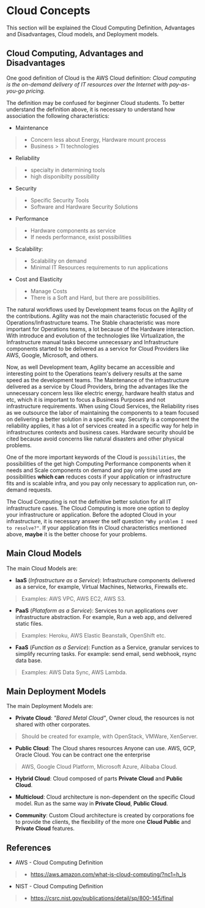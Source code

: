 # Cloud Concepts

This section will be explained the Cloud Computing Definition, Advantages and Disadvantages, Cloud models, and Deployment models.

## Cloud Computing, Advantages and Disadvantages

One good definition of Cloud is the AWS Cloud definition: _Cloud computing is the on-demand delivery of IT resources over the Internet with pay-as-you-go pricing._

The definition may be confused for beginner Cloud students. To better understand the definition above, it is necessary to understand how association the following characteristics:

- Maintenance
> - Concern less about Energy, Hardware mount process
> - Business > TI technologies 

- Reliability
> - specialty in determining tools
> - high disponibilty possibility

- Security 
> - Specific Security Tools
> - Software and Hardware Security Solutions

- Performance
> - Hardware components as service 
> - If needs performance, exist possibilities

- Scalability:
> - Scalability on demand
> - Minimal IT Resources requirements to run applications

- Cost and Elasticity
> - Manage Costs
> - There is a Soft and Hard, but there are possibilities.

The natural workflows used by Development teams focus on the Agility of the contributions. Agility was not the main characteristic focused of the Operations/Infrastructure teams. The Stable characteristic was more important for Operations teams, a lot because of the Hardware interaction. With introduce and evolution of the technologies like Virtualization, the Infrastructure manual tasks become unnecessary and Infrastructure components started to be delivered as a service for Cloud Providers like AWS, Google, Microsoft, and others. 

Now, as well Development team, Agility became an accessible and interesting point to the Operations team's delivery results at the same speed as the development teams. The Maintenance of the infrastructure delivered as a service by Cloud Providers, bring the advantages like the unnecessary concern less like electric energy, hardware health status and etc, which it is important to focus a Business Purposes and not infrastructure requirements. When using Cloud Services, the Reliability rises as we outsource the labor of maintaining the components to a team focused on delivering a better solution in a specific way. Security is a component the reliability applies, it has a lot of services created in a specific way for help in infrastructures contexts and business cases. Hardware security should be cited because avoid concerns like natural disasters and other physical problems. 

One of the more important keywords of the Cloud is `possibilities`, the possibilities of the get high Computing Performance components when it needs and Scale components on demand and pay only time used are possibilities **which can** reduces costs if your application or infrastructure fits and is scalable infra, and you pay only necessary to application run, on-demand requests.

The Cloud Computing is not the definitive better solution for all IT infrastructure cases. The Cloud Computing is more one option to deploy your infrastructure or application. Before the adopted Cloud in your infrastructure, it is necessary answer the self question `"Why problem I need to resolve?"`. If your application fits in Cloud characteristics mentioned above, **maybe** it is the better choose for your problems.

## Main Cloud Models

The main Cloud Models are:

- __IaaS__ (_Infrastructure as a Service_): Infrastructure components delivered as a service, for example, Virtual Machines, Networks, Firewalls etc.
> Examples: AWS VPC, AWS EC2, AWS S3.

- __PaaS__ (_Plataform as a Service_): Services to run applications over infrastructure abstraction. For example, Run a web app, and delivered static files.
> Examples: Heroku, AWS Elastic Beanstalk, OpenShift etc.

- __FaaS__ (_Function as a Service_): Function as a Service, granular services to simplify recurring tasks. For example: send email, send webhook, rsync data base.
> Examples: AWS Data Sync, AWS Lambda.

## Main Deployment Models

The main Deployment Models are:

- __Private Cloud__: _"Bared Metal Cloud"_, Owner cloud, the resources is not shared with other corporates. 
> Should be created for example, with OpenStack, VMWare, XenServer. 

- __Public Cloud__: The Cloud shares resources Anyone can use. AWS, GCP, Oracle Cloud. You can be contract one the enterprise 
> AWS, Google Cloud Platform, Microsoft Azure, Alibaba Cloud.

- __Hybrid Cloud__: Cloud composed of parts __Private Cloud__ and __Public Cloud__.

- __Multicloud__: Cloud architecture is non-dependent on the specific Cloud model. Run as the same way in __Private Cloud__, __Public Cloud__.

- __Community__: Custom Cloud architecture is created by corporations foe to provide the clients, the flexibility of the more one __Cloud Public__ and __Private Cloud__ features. 

## References

- AWS - Cloud Computing Definition
> - https://aws.amazon.com/what-is-cloud-computing/?nc1=h_ls

- NIST - Cloud Computing Definition
> - https://csrc.nist.gov/publications/detail/sp/800-145/final
